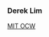 ### Derek Lim

[MIT OCW](https://ocw.mit.edu/courses/mathematics/18-901-introduction-to-topology-fall-2004/index.htm)
